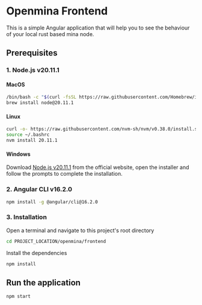 # Openmina Frontend

This is a simple Angular application that will help you to see the behaviour of your local rust based mina node.

## Prerequisites

### 1. Node.js v20.11.1

#### MacOS
```bash
/bin/bash -c "$(curl -fsSL https://raw.githubusercontent.com/Homebrew/install/HEAD/install.sh)"
brew install node@20.11.1
```

#### Linux
```bash
curl -o- https://raw.githubusercontent.com/nvm-sh/nvm/v0.38.0/install.sh | bash
source ~/.bashrc
nvm install 20.11.1
```

#### Windows
Download [Node.js v20.11.1](https://nodejs.org/) from the official website, open the installer and follow the prompts to complete the installation.

### 2. Angular CLI v16.2.0
```bash
npm install -g @angular/cli@16.2.0
```

### 3. Installation
Open a terminal and navigate to this project's root directory

```bash
cd PROJECT_LOCATION/openmina/frontend
```
Install the dependencies
```bash
npm install
```

## Run the application

```bash
npm start
```
